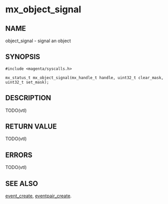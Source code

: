 # mx_object_signal

## NAME

object_signal - signal an object

## SYNOPSIS

```
#include <magenta/syscalls.h>

mx_status_t mx_object_signal(mx_handle_t handle, uint32_t clear_mask, uint32_t set_mask);
```

## DESCRIPTION

TODO(vtl)

## RETURN VALUE

TODO(vtl)

## ERRORS

TODO(vtl)

## SEE ALSO

[event_create](event_create.md),
[eventpair_create](eventpair_create.md).

